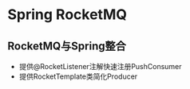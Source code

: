 # Spring RocketMQ

## RocketMQ与Spring整合
* 提供@RocketListener注解快速注册PushConsumer
* 提供RocketTemplate类简化Producer
